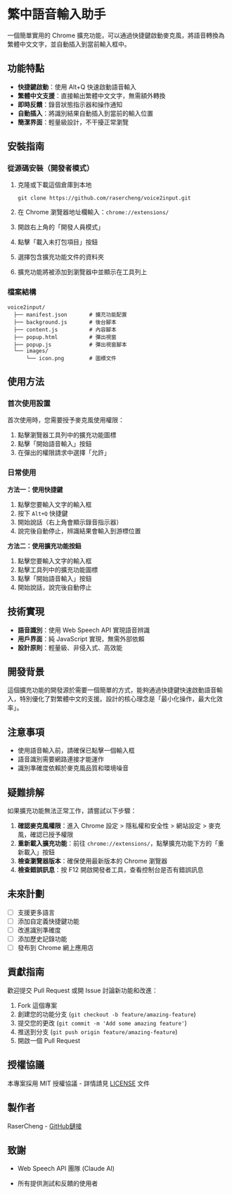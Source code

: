 # 繁中語音輸入助手

一個簡單實用的 Chrome 擴充功能，可以通過快捷鍵啟動麥克風，將語音轉換為繁體中文文字，並自動插入到當前輸入框中。

## 功能特點

- **快捷鍵啟動**：使用 Alt+Q 快速啟動語音輸入
- **繁體中文支援**：直接輸出繁體中文文字，無需額外轉換
- **即時反饋**：錄音狀態指示器和操作通知
- **自動插入**：將識別結果自動插入到當前的輸入位置
- **簡潔界面**：輕量級設計，不干擾正常瀏覽

## 安裝指南

### 從源碼安裝（開發者模式）

1. 克隆或下載這個倉庫到本地
   ```
   git clone https://github.com/rasercheng/voice2input.git
   ```

2. 在 Chrome 瀏覽器地址欄輸入：`chrome://extensions/`

3. 開啟右上角的「開發人員模式」

4. 點擊「載入未打包項目」按鈕

5. 選擇包含擴充功能文件的資料夾

6. 擴充功能將被添加到瀏覽器中並顯示在工具列上

### 檔案結構

```
voice2input/
  ├── manifest.json       # 擴充功能配置
  ├── background.js       # 後台腳本
  ├── content.js          # 內容腳本
  ├── popup.html          # 彈出視窗
  ├── popup.js            # 彈出視窗腳本
  └── images/
      └── icon.png        # 圖標文件
```

## 使用方法

### 首次使用設置

首次使用時，您需要授予麥克風使用權限：

1. 點擊瀏覽器工具列中的擴充功能圖標
2. 點擊「開始語音輸入」按鈕
3. 在彈出的權限請求中選擇「允許」

### 日常使用

**方法一：使用快捷鍵**

1. 點擊您要輸入文字的輸入框
2. 按下 `Alt+Q` 快捷鍵
3. 開始說話（右上角會顯示錄音指示器）
4. 說完後自動停止，辨識結果會輸入到游標位置

**方法二：使用擴充功能按鈕**

1. 點擊您要輸入文字的輸入框
2. 點擊工具列中的擴充功能圖標
3. 點擊「開始語音輸入」按鈕
4. 開始說話，說完後自動停止

## 技術實現

- **語音識別**：使用 Web Speech API 實現語音辨識
- **用戶界面**：純 JavaScript 實現，無需外部依賴
- **設計原則**：輕量級、非侵入式、高效能

## 開發背景

這個擴充功能的開發源於需要一個簡單的方式，能夠通過快捷鍵快速啟動語音輸入，特別優化了對繁體中文的支援。設計的核心理念是「最小化操作，最大化效率」。

## 注意事項

- 使用語音輸入前，請確保已點擊一個輸入框
- 語音識別需要網路連接才能運作
- 識別準確度依賴於麥克風品質和環境噪音

## 疑難排解

如果擴充功能無法正常工作，請嘗試以下步驟：

1. **確認麥克風權限**：進入 Chrome 設定 > 隱私權和安全性 > 網站設定 > 麥克風，確認已授予權限
2. **重新載入擴充功能**：前往 `chrome://extensions/`，點擊擴充功能下方的「重新載入」按鈕
3. **檢查瀏覽器版本**：確保使用最新版本的 Chrome 瀏覽器
4. **檢查錯誤訊息**：按 F12 開啟開發者工具，查看控制台是否有錯誤訊息

## 未來計劃

- [ ] 支援更多語言
- [ ] 添加自定義快捷鍵功能
- [ ] 改進識別準確度
- [ ] 添加歷史記錄功能
- [ ] 發布到 Chrome 網上應用店

## 貢獻指南

歡迎提交 Pull Request 或開 Issue 討論新功能和改進：

1. Fork 這個專案
2. 創建您的功能分支 (`git checkout -b feature/amazing-feature`)
3. 提交您的更改 (`git commit -m 'Add some amazing feature'`)
4. 推送到分支 (`git push origin feature/amazing-feature`)
5. 開啟一個 Pull Request

## 授權協議

本專案採用 MIT 授權協議 - 詳情請見 [LICENSE](LICENSE) 文件

## 製作者

RaserCheng - [GitHub鏈接](https://github.com/raseraser)

## 致謝

- Web Speech API 團隊 (Claude AI)

- 所有提供測試和反饋的使用者

  
